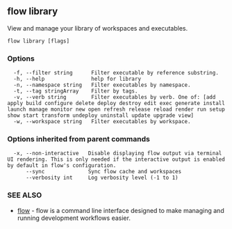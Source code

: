 ## flow library

View and manage your library of workspaces and executables.

```
flow library [flags]
```

### Options

```
  -f, --filter string      Filter executable by reference substring.
  -h, --help               help for library
  -n, --namespace string   Filter executables by namespace.
  -t, --tag stringArray    Filter by tags.
  -v, --verb string        Filter executables by verb. One of: [add apply build configure delete deploy destroy edit exec generate install launch manage monitor new open refresh release reload render run setup show start transform undeploy uninstall update upgrade view]
  -w, --workspace string   Filter executables by workspace.
```

### Options inherited from parent commands

```
  -x, --non-interactive   Disable displaying flow output via terminal UI rendering. This is only needed if the interactive output is enabled by default in flow's configuration.
      --sync              Sync flow cache and workspaces
      --verbosity int     Log verbosity level (-1 to 1)
```

### SEE ALSO

* [flow](flow.md)	 - flow is a command line interface designed to make managing and running development workflows easier.

